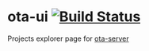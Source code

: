 # ota-ui [![Build Status](https://travis-ci.org/zoomHKG/ota-ui.svg?branch=master)](https://travis-ci.org/zoomHKG/ota-ui)

Projects explorer page for [ota-server](https://github.com/zoomHKG/ota-server)